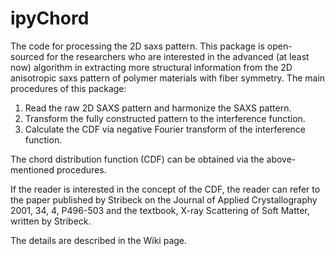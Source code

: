 # ipyChord
The code for processing the 2D saxs pattern.
This package is open-sourced for the researchers who are interested in the advanced (at least now) algorithm 
in extracting more structural information from the 2D anisotropic saxs pattern of polymer materials with fiber
symmetry. The main procedures of this package:
1. Read the raw 2D SAXS pattern and harmonize the SAXS pattern. 
2. Transform the fully constructed pattern to the interference function. 
3. Calculate the CDF via negative Fourier transform of the interference function.

The chord distribution function (CDF) can be obtained via the above-mentioned procedures. 

If the reader is interested in the concept of the CDF, the reader can refer to the paper published by Stribeck
on the Journal of Applied Crystallography 2001, 34, 4, P496-503 and the textbook, X-ray Scattering of Soft Matter, 
written by Stribeck. 

The details are described in the Wiki page.
